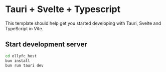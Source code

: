 # Tauri + Svelte + Typescript

This template should help get you started developing with Tauri, Svelte and TypeScript in Vite.

## Start development server

```bash
cd ollyfc_host
bun install
bun run tauri dev
```
